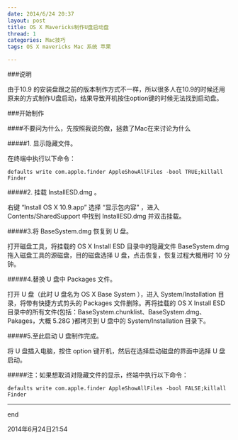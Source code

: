```yaml
---
date: 2014/6/24 20:37
layout: post
title: OS X Mavericks制作U盘启动盘
thread: 1
categories: Mac技巧
tags: OS X mavericks Mac 系统 苹果

---
```


###说明

由于10.9 的安装盘跟之前的版本制作方式不一样，所以很多人在10.9的时候还用原来的方式制作U盘启动，结果导致开机按住option键的时候无法找到启动盘。

###开始制作

####不要问为什么，先按照我说的做，拯救了Mac在来讨论为什么

#####1. 显示隐藏文件。

在终端中执行以下命令：

	defaults write com.apple.finder AppleShowAllFiles -bool TRUE;killall Finder

#####2. 挂载 InstallESD.dmg 。

右键 “Install OS X 10.9.app” 选择 “显示包内容” ，进入 Contents/SharedSupport 中找到 InstallESD.dmg 并双击挂载。

#####3.将 BaseSystem.dmg 恢复到 U 盘。

打开磁盘工具，将挂载的 OS X Install ESD 目录中的隐藏文件 BaseSystem.dmg 拖入磁盘工具的源磁盘，目的磁盘选择 U 盘，点击恢复，恢复过程大概用时 10 分钟。

#####4.替换 U 盘中 Packages 文件。

打开 U 盘（此时 U 盘名为 OS X Base System ），进入 System/Installation 目录，将带有快捷方式剪头的 Packages 文件删除。再将挂载的 OS X Install ESD 目录中的所有文件(包括：BaseSystem.chunklist、BaseSystem.dmg、Pakages，大概 5.28G )都拷贝到 U 盘中的 System/Installation 目录下。

#####5.至此启动 U 盘制作完成。

将 U 盘插入电脑，按住 option 键开机，然后在选择启动磁盘的界面中选择 U 盘启动。


#####注：如果想取消对隐藏文件的显示，终端中执行以下命令：

	defaults write com.apple.finder AppleShowAllFiles -bool FALSE;killall Finder
	
----

end 

2014年6月24日21:54
